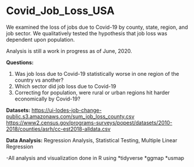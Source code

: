 # Covid_Job_Loss_USA
We examined the loss of jobs due to Covid-19 by county, state, region, and job sector. We qualitatively tested the hypothesis that job loss was dependent upon population.

Analysis is still a work in progress as of June, 2020. 

<b>Questions:</b> 
1. Was job loss due to Covid-19 statistically worse in one region of the country vs another?
2. Which sector did job loss due to Covid-19 
3. Correcting for population, were rural or urban regions hit harder economically by Covid-19?

<b>Datasets:</b>
https://ui-lodes-job-change-public.s3.amazonaws.com/sum_job_loss_county.csv
https://www2.census.gov/programs-surveys/popest/datasets/2010-2018/counties/asrh/cc-est2018-alldata.csv

<b>Data Analysis:</b>
Regression Analysis, Statistical Testing, Multiple Linear Regression 

-All analysis and visualization done in R using
*tidyverse
*ggmap
*usmap


